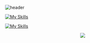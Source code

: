 ![header](https://capsule-render.vercel.app/api?type=slice&color=gradient&height=200&section=header&text=진수의%20README&fontSize=60&fontColor=#FAFAFA)

[![My Skills](https://skillicons.dev/icons?i=js,java,jpa,html,css,wasm)](https://skillicons.dev)

[![My Skills](https://skillicons.dev/icons?i=java,kotlin,nodejs&theme=light)](https://skillicons.dev)

<p align="center">
  <a href="https://skillicons.dev">
    <img src="https://skillicons.dev/icons?i=git,kubernetes,docker,java" />
  </a>
</p>

<!---
KingOfSilver/KingOfSilver is a ✨ special ✨ repository because its `README.md` (this file) appears on your GitHub profile.
You can click the Preview link to take a look at your changes.
--->

